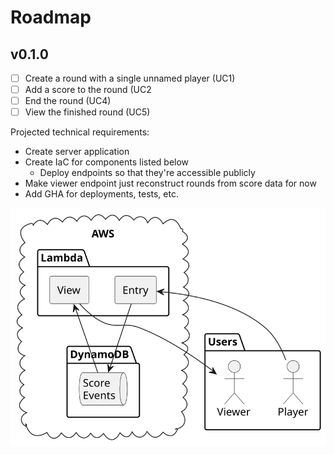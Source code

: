 # Roadmap

## v0.1.0

- [ ] Create a round with a single unnamed player (UC1)
- [ ] Add a score to the round (UC2
- [ ] End the round (UC4)
- [ ] View the finished round (UC5)

Projected technical requirements:

- Create server application
- Create IaC for components listed below
  - Deploy endpoints so that they're accessible publicly
- Make viewer endpoint just reconstruct rounds from score data for now
- Add GHA for deployments, tests, etc.

![Diagram](./diagrams/milestone_v0.1.0.svg)
